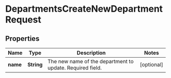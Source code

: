

# DepartmentsCreateNewDepartmentRequest


## Properties

| Name | Type | Description | Notes |
|------------ | ------------- | ------------- | -------------|
|**name** | **String** | The new name of the department to update. Required field. |  [optional] |



